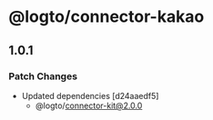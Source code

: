 # @logto/connector-kakao

## 1.0.1

### Patch Changes

- Updated dependencies [d24aaedf5]
  - @logto/connector-kit@2.0.0
